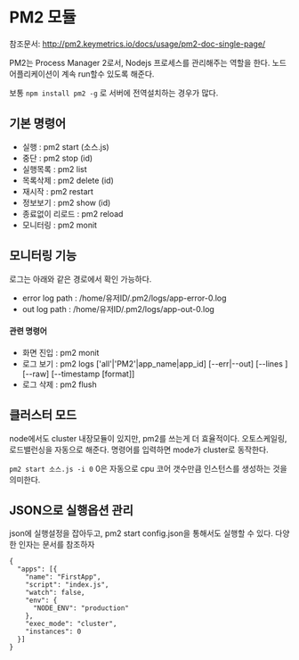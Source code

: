 # PM2 모듈

참조문서: http://pm2.keymetrics.io/docs/usage/pm2-doc-single-page/

PM2는 Process Manager 2로서, Nodejs 프로세스를 관리해주는 역할을 한다. 노드 어플리케이션이 계속 run할수 있도록 해준다.

보통 `npm install pm2 -g` 로 서버에 전역설치하는 경우가 많다. 

## 기본 명령어
* 실행 : pm2 start (소스.js)
* 중단 : pm2 stop (id)
* 실행목록 : pm2 list
* 목록삭제 : pm2 delete (id)
* 재시작 : pm2 restart
* 정보보기 : pm2 show (id)
* 종료없이 리로드 : pm2 reload
* 모니터링 : pm2 monit

## 모니터링 기능
로그는 아래와 같은 경로에서 확인 가능하다.

* error log path : /home/유저ID/.pm2/logs/app-error-0.log
* out log path : /home/유저ID/.pm2/logs/app-out-0.log

#### 관련 명령어
* 화면 진입 : pm2 monit
* 로그 보기 : pm2 logs ['all'|'PM2'|app_name|app_id] [--err|--out] [--lines ] [--raw] [--timestamp [format]]
* 로그 삭제 : pm2 flush

## 클러스터 모드
node에서도 cluster 내장모듈이 있지만, pm2를 쓰는게 더 효율적이다. 오토스케일링, 로드밸런싱을 자동으로 해준다. 명령어를 입력하면 mode가 cluster로 동작한다.

`pm2 start 소스.js -i 0` 0은 자동으로 cpu 코어 갯수만큼 인스턴스를 생성하는 것을 의미한다.

## JSON으로 실행옵션 관리
json에 실행설정을 잡아두고, pm2 start config.json을 통해서도 실행할 수 있다. 다양한 인자는 문서를 참조하자

	{
	  "apps": [{
	    "name": "FirstApp",
	    "script": "index.js",
	    "watch": false,
	    "env": {
	      "NODE_ENV": "production"
	    },
	    "exec_mode": "cluster",
	    "instances": 0
	  }]
	}
